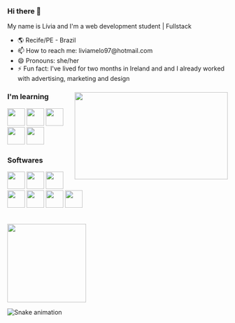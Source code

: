 ### Hi there 👋

My name is Lívia and I'm a web development student | Fullstack

<div>
  <ul>
    <li>🌎 Recife/PE - Brazil</li>
    <li>📫 How to reach me: liviamelo97@hotmail.com</li>
    <li>😄 Pronouns: she/her</li>
    <li>⚡ Fun fact: I've lived for two months in Ireland and and I already worked with advertising, marketing and design</li>
  </ul>
 </div>
 
<!--GIF-->
<div>
<img align="right" src="https://c.tenor.com/HJTXKCtOYwgAAAAC/perfect-popcorn.gif" width="350" height="200"/>
<div>

### I'm learning

<!--HTML-->
<img src="https://cdn.jsdelivr.net/gh/devicons/devicon/icons/html5/html5-plain.svg" width="40" height="40"/>
 
<!--CSS-->
<img src="https://cdn.jsdelivr.net/gh/devicons/devicon/icons/css3/css3-plain.svg" width="40" height="40"/>

<!--jAVASCRIPT-->
<img src="https://cdn.jsdelivr.net/gh/devicons/devicon/icons/javascript/javascript-plain.svg" width="40" height="40"/>

<!--REACT-->
<img src="https://cdn.jsdelivr.net/gh/devicons/devicon/icons/react/react-original.svg" width="40" height="40"/> 
  
<!--NEXT-->
<img src="https://cdn.jsdelivr.net/gh/devicons/devicon@v2.15.1/devicon.min.css" width="40" height="40"/>
          
          
### Softwares 

<!--PHOTOSHOP-->
<img src="https://cdn.jsdelivr.net/gh/devicons/devicon/icons/photoshop/photoshop-plain.svg" width="40" height="40"/>
          
<!--ILLUSTRATOR-->
<img src="https://cdn.jsdelivr.net/gh/devicons/devicon/icons/illustrator/illustrator-plain.svg" width="40" height="40"/>
 
<!--GIT-->
<img src="https://cdn.jsdelivr.net/gh/devicons/devicon/icons/git/git-original.svg" width="40" height="40"/>
          
<!--ORACLE RESPONSYS-->
<img src="https://cdn.jsdelivr.net/gh/devicons/devicon/icons/oracle/oracle-original.svg" width="40" height="40"/>
          
<!--MARKETING CLOUD SALESFORCE-->
<img src="https://cdn.jsdelivr.net/gh/devicons/devicon/icons/salesforce/salesforce-original.svg" width="40" height="40"/>
 
<!--VSCODE-->
<img src="https://cdn.jsdelivr.net/gh/devicons/devicon/icons/vscode/vscode-original.svg" width="40" height="40"/>
 
 <!--FIGMA-->
<img src="https://cdn.jsdelivr.net/gh/devicons/devicon/icons/figma/figma-original.svg" width="40" height="40"/>
          
 
<br>
<br>
<br>
 
<div>
  <a href="https://github.com/liviamelos">
   <img height="180em" src="https://github-readme-stats.vercel.app/api/top-langs/?username=liviamelos&layout=compact&langs_count=7&theme=dark"></a>
</div>
 
 ![Snake animation](https://github.com/liviamelos/liviamelos/blob/output/github-contribution-grid-snake.svg)




          
